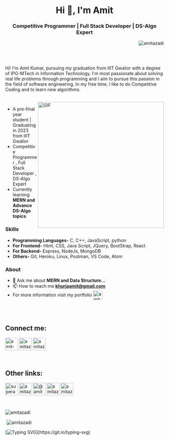 <h1 align="center">Hi 👋, I'm Amit</h1>
<h3 align="center" margin-bottom="50px">
    Competitive Programmer | Full Stack Developer | DS-Algo Expert
</h3>

<p align="right"> <img src="https://komarev.com/ghpvc/?username=amitazadi&label=Profile%20views&color=0e75b6&style=flat" alt="amitazadi" /> </p>

<br />
<br />

<p font-size="20px" margin-bottom="520px">
    Hi! I'm Amit Kumar, pursuing my graduation from IIIT Gwalior with a degree of IPG-MTech in Information Technology. I'm most passionate about solving real life problems through programming and I aim to pursue this passion in the field of software engineering. In my free time, I like to do Competitive Coding and to learn new algorithms.
</p>

<br />

 <img margin-right="50px" align="right" height="400px" width= "400px" alt="GIF" src="/logo/computer working.gif" />

-   A pre-final year student | Graduating in 2023 from IIIT Gwalior
-   Competitive Programmer , Full Stack Developer , DS-Algo Expert
-   Currently learning **MERN and Advance DS-Algo topics**

<h3>Skills</h3>

-   **Programming Languages-** C, C++, JavaScript, python
-   **For Frontend-** Html, CSS, Java Script, JQuery, BootStrap, React
-   **For Backend-** Express, NodeJs, MongoDB
-   **Others-** Git, Heroku, Linux, Postman, VS Code, Atom

<h3>About</h3>

-   💬 Ask me about **MERN and Data Structure...**
-   📫 How to reach me **khurjaamit@gmail.com**
-   For more information visit my portfolio <a href="https://amitazadi.herokuapp.com/" target="blank"
          ><img
              align="center"
              src="/logo/portfolio.png"
              alt="amitazad"
              height="30"
              width="30"
      /></a>

 <br />
 <br />

<h2 align="left" margin-top="100px" >Connect me:</h2>
<!--  <img align="right" height="400px" width= "400px" alt="GIF" src="https://github.com/PrudhviGNV/PrudhviGNV/blob/master/computer%20working.gif?raw=true" /> -->

<p align="left" >
    <a href="https://linkedin.com/in/amit-kumar-azadi" target="blank"
        ><img
            align="center"
            src="/logo/linkedin.png"
            alt="amit-kumar-azadi"
            height="40"
            width="40"
            margin-right="100px"
    /></a>
    <a href="https://fb.com/amitazadi" target="blank"
        ><img
            align="center"
            src="/logo/fb.png"
            alt="amitazadi"
            height="40"
            width="40"
            margin-right="100px"
    /></a>
    <a href="https://instagram.com/amitazadi" target="blank"
        ><img
            align="center"
            src="/logo/insta.png"
            alt="amitazadi"
            height="40"
            width="40"
    /></a>
</p>

<br />

<h2 align="left">Other links:</h2>
<p align="left">
    <a href="https://www.codechef.com/users/superazad" target="blank"
        ><img
            align="center"
            src="/logo/codechef.png"
            alt="superazad"
            height="40"
            width="40"
    /></a>
    <a href="https://www.leetcode.com/amitazadi" target="blank"
        ><img
            align="center"
            src="/logo/leetcode.png"
            alt="amitazadi"
            height="40"
            width="40"
    /></a>
    <a href="https://www.hackerearth.com/@amitazadi" target="blank"
        ><img
            align="center"
            src="/logo/hackerrank.png"
            alt="@amitazadi"
            height="40"
            width="40"
    /></a>
    <a href="https://auth.geeksforgeeks.org/user/amitazad" target="blank"
        ><img
            align="center"
            src="/logo/gfg.png"
            alt="amitazad"
            height="40"
            width="40"
    /></a>
    <a href="https://amitazadi.herokuapp.com/" target="blank"
        ><img
            align="center"
            src="/logo/portfolio.png"
            alt="amitazad"
            height="40"
            width="40"
    /></a>
</p>

<!-- <h3 align="left">Programming Languages</h3>
<p>
    <a href="https://www.cprogramming.com/" target="_blank">
        <img
            src="https://raw.githubusercontent.com/devicons/devicon/master/icons/c/c-original.svg"
            alt="c"
            width="40"
            height="40"
        />
    </a>
    <a href="https://www.w3schools.com/cpp/" target="_blank">
        <img
            src="https://raw.githubusercontent.com/devicons/devicon/master/icons/cplusplus/cplusplus-original.svg"
            alt="cplusplus"
            width="40"
            height="40"
        />
    </a>
    <a
        href="https://developer.mozilla.org/en-US/docs/Web/JavaScript"
        target="_blank"
    >
        <img
            src="https://raw.githubusercontent.com/devicons/devicon/master/icons/javascript/javascript-original.svg"
            alt="javascript"
            width="40"
            height="40"
        />
    </a>
    <a href="https://www.python.org" target="_blank">
        <img
            src="https://raw.githubusercontent.com/devicons/devicon/master/icons/python/python-original.svg"
            alt="python"
            width="40"
            height="40"
        />
    </a>
</p>

<h3 align="left">Frontend Development</h3>
<a href="https://getbootstrap.com" target="_blank">
    <img
        src="https://raw.githubusercontent.com/devicons/devicon/master/icons/bootstrap/bootstrap-plain-wordmark.svg"
        alt="bootstrap"
        width="40"
        height="40"
    />
</a>
<a href="https://www.w3schools.com/css/" target="_blank">
    <img
        src="https://raw.githubusercontent.com/devicons/devicon/master/icons/css3/css3-original-wordmark.svg"
        alt="css3"
        width="40"
        height="40"
    />
</a>
<a href="https://www.w3.org/html/" target="_blank">
    <img
        src="https://raw.githubusercontent.com/devicons/devicon/master/icons/html5/html5-original-wordmark.svg"
        alt="html5"
        width="40"
        height="40"
    />
</a>
<a href="https://reactjs.org/" target="_blank">
    <img
        src="https://raw.githubusercontent.com/devicons/devicon/master/icons/react/react-original-wordmark.svg"
        alt="react"
        width="40"
        height="40"
    />
</a>

<h3 align="left">Backend Development and Database</h3>
<a href="https://nodejs.org" target="_blank">
    <img
        src="https://raw.githubusercontent.com/devicons/devicon/master/icons/nodejs/nodejs-original-wordmark.svg"
        alt="nodejs"
        width="40"
        height="40"
    />
</a>
<a href="https://expressjs.com" target="_blank">
    <img
        src="https://uxwing.com/wp-content/themes/uxwing/download/10-brands-and-social-media/node-js-black.svg"
        alt="express"
        width="40"
        height="40"
    />
</a>
<a href="https://www.mongodb.com/" target="_blank">
    <img
        src="https://raw.githubusercontent.com/devicons/devicon/master/icons/mongodb/mongodb-original-wordmark.svg"
        alt="mongodb"
        width="40"
        height="40"
    />
</a>

<h3 align="left">Others</h3>
<a href="https://git-scm.com/" target="_blank">
    <img
        src="https://www.vectorlogo.zone/logos/git-scm/git-scm-icon.svg"
        alt="git"
        width="40"
        height="40"
    />
</a>
<a href="https://www.linux.org/" target="_blank">
    <img
        src="https://raw.githubusercontent.com/devicons/devicon/master/icons/linux/linux-original.svg"
        alt="linux"
        width="40"
        height="40"
    />
</a>

<a href="https://heroku.com" target="_blank">
    <img
        src="https://www.vectorlogo.zone/logos/heroku/heroku-icon.svg"
        alt="heroku"
        width="40"
        height="40"
    />
</a>

<a href="https://postman.com" target="_blank">
    <img
        src="https://www.vectorlogo.zone/logos/getpostman/getpostman-icon.svg"
        alt="postman"
        width="40"
        height="40"
    />
</a> -->

<br />

<p><img align="center" src="https://github-readme-stats.vercel.app/api/top-langs?username=amitazadi&show_icons=true&locale=en&layout=compact" alt="amitazadi" /></p>

<p>
    &nbsp;<img
        align="center"
        src="https://github-readme-stats.vercel.app/api?username=amitazadi&show_icons=true&locale=en"
        alt="amitazadi"
    />
</p>

<!-- <p><img align="left" src="https://github-readme-streak-stats.herokuapp.com/?user=amitazadi&" alt="amitazadi" /></p> -->

[![Typing
SVG](https://readme-typing-svg.herokuapp.com?color=FF69B4&center=true&vCenter=true&lines=Keep+learning,+Keep+Coding!)](https://git.io/typing-svg)
